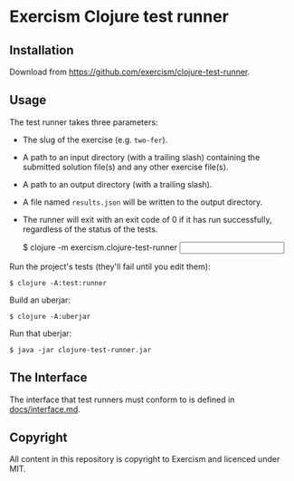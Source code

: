 # Exercism Clojure test runner

## Installation

Download from https://github.com/exercism/clojure-test-runner.

## Usage

 The test runner takes three parameters:
  - The slug of the exercise (e.g. `two-fer`).
  - A path to an input directory (with a trailing slash) containing the submitted solution file(s) and any other exercise file(s).
  - A path to an output directory (with a trailing slash).
- A file named `results.json` will be written to the output directory.
- The runner will exit with an exit code of 0 if it has run successfully, regardless of the status of the tests.

    $ clojure -m exercism.clojure-test-runner <SLUG> <INPUT> <OUTPUT>

Run the project's tests (they'll fail until you edit them):

    $ clojure -A:test:runner

Build an uberjar:

    $ clojure -A:uberjar

Run that uberjar:

    $ java -jar clojure-test-runner.jar

## The Interface

The interface that test runners must conform to is defined in [docs/interface.md](docs/interface.md).

## Copyright

All content in this repository is copyright to Exercism and licenced under MIT.
